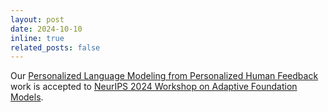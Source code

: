 ```yaml
---
layout: post
date: 2024-10-10
inline: true
related_posts: false
---
```


Our <a href="https://arxiv.org/abs/2402.05133">Personalized Language Modeling from Personalized Human Feedback</a> work is accepted to <a href="https://adaptive-foundation-models.org/index.html">NeurIPS 2024 Workshop on Adaptive Foundation Models</a>.
